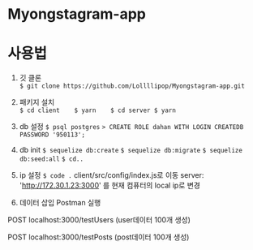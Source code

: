 # Myongstagram-app

# 사용법
1. 깃 클론   
`$ git clone https://github.com/Lollllipop/Myongstagram-app.git`

2. 패키지 설치   
`$ cd client   
$ yarn   
$ cd server
$ yarn`

3. db 설정
`$ psql postgres`
`> CREATE ROLE dahan WITH LOGIN CREATEDB PASSWORD '950113';`
  
4. db init
`$ sequelize db:create`
`$ sequelize db:migrate`
`$ sequelize db:seed:all`
`$ cd..`
  
5. ip 설정
`$ code .`
client/src/config/index.js로 이동
server: 'http://172.30.1.23:3000'
를 현재 컴퓨터의 local ip로 변경
   
6. 데이터 삽입
Postman 실행

POST localhost:3000/testUsers
(user데이터 100개 생성)
   
POST localhost:3000/testPosts
(post데이터 100개 생성)
   
